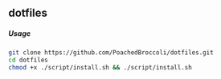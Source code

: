 ## dotfiles



##### Usage

```sh
git clone https://github.com/PoachedBroccoli/dotfiles.git
cd dotfiles
chmod +x ./script/install.sh && ./script/install.sh
```

